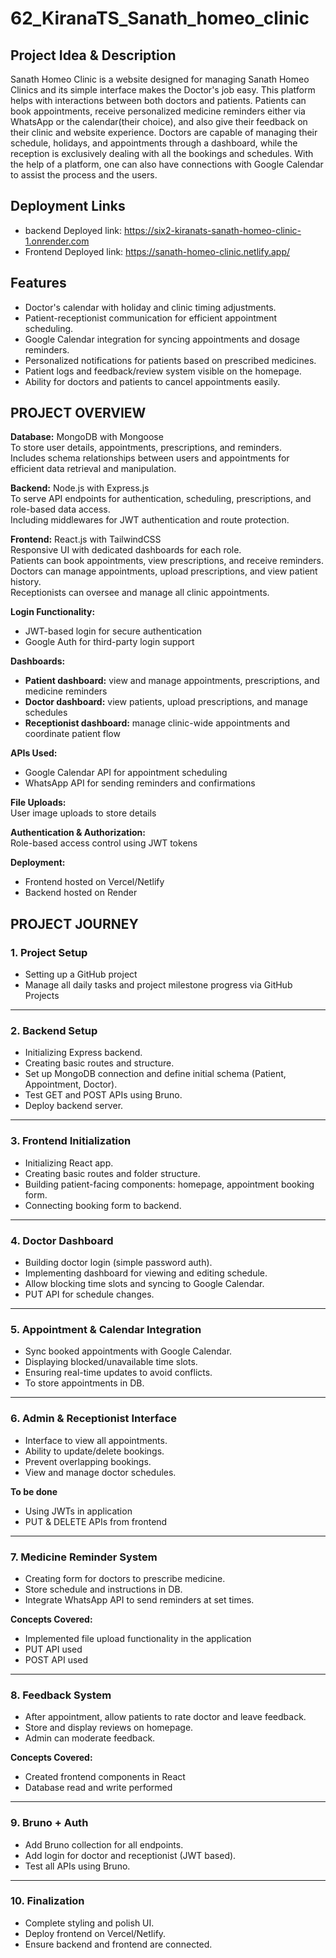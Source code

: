 
# 62_KiranaTS_Sanath_homeo_clinic

## Project Idea & Description

Sanath Homeo Clinic is a website designed for managing Sanath Homeo Clinics and its simple interface makes the Doctor's job easy. This platform helps with interactions between both doctors and patients. Patients can book appointments, receive personalized medicine reminders either via WhatsApp or the calendar(their choice), and also give their feedback on their clinic and website experience. Doctors are capable of managing their schedule, holidays, and appointments through a dashboard, while the reception is exclusively dealing with all the bookings and schedules. With the help of a platform, one can also have connections with Google Calendar to assist the process and the users.

## Deployment Links
- backend Deployed link: https://six2-kiranats-sanath-homeo-clinic-1.onrender.com
- Frontend Deployed link: https://sanath-homeo-clinic.netlify.app/

## Features  
- Doctor's calendar with holiday and clinic timing adjustments.  
- Patient-receptionist communication for efficient appointment scheduling.  
- Google Calendar integration for syncing appointments and dosage reminders.  
- Personalized notifications for patients based on prescribed medicines.  
- Patient logs and feedback/review system visible on the homepage.  
- Ability for doctors and patients to cancel appointments easily.  


## PROJECT OVERVIEW

**Database:** MongoDB with Mongoose  
To store user details, appointments, prescriptions, and reminders.  
Includes schema relationships between users and appointments for efficient data retrieval and manipulation.

**Backend:** Node.js with Express.js  
To serve API endpoints for authentication, scheduling, prescriptions, and role-based data access.  
Including middlewares for JWT authentication and route protection.

**Frontend:** React.js with TailwindCSS  
Responsive UI with dedicated dashboards for each role.  
Patients can book appointments, view prescriptions, and receive reminders.  
Doctors can manage appointments, upload prescriptions, and view patient history.  
Receptionists can oversee and manage all clinic appointments.

**Login Functionality:**  
- JWT-based login for secure authentication  
- Google Auth for third-party login support

**Dashboards:**  
- **Patient dashboard:** view and manage appointments, prescriptions, and medicine reminders  
- **Doctor dashboard:** view patients, upload prescriptions, and manage schedules  
- **Receptionist dashboard:** manage clinic-wide appointments and coordinate patient flow

**APIs Used:**  
- Google Calendar API for appointment scheduling  
- WhatsApp API for sending reminders and confirmations

**File Uploads:**  
User image uploads to store details

**Authentication & Authorization:**  
Role-based access control using JWT tokens

**Deployment:**  
- Frontend hosted on Vercel/Netlify
- Backend hosted on Render





## PROJECT JOURNEY

### **1. Project Setup**
- Setting up a GitHub project  
- Manage all daily tasks and project milestone progress via GitHub Projects

---

### **2. Backend Setup**
- Initializing Express backend.  
- Creating basic routes and structure.  
- Set up MongoDB connection and define initial schema (Patient, Appointment, Doctor).  
- Test GET and POST APIs using Bruno.  
- Deploy backend server.

---

### **3. Frontend Initialization**
- Initializing React app.  
- Creating basic routes and folder structure.  
- Building patient-facing components: homepage, appointment booking form.  
- Connecting booking form to backend.

---

### **4. Doctor Dashboard**
- Building doctor login (simple password auth).  
- Implementing dashboard for viewing and editing schedule.  
- Allow blocking time slots and syncing to Google Calendar.  
- PUT API for schedule changes.

---

### **5. Appointment & Calendar Integration**
- Sync booked appointments with Google Calendar.  
- Displaying blocked/unavailable time slots.  
- Ensuring real-time updates to avoid conflicts.  
- To store appointments in DB.

---

### **6. Admin & Receptionist Interface**
- Interface to view all appointments.  
- Ability to update/delete bookings.  
- Prevent overlapping bookings.  
- View and manage doctor schedules.

**To be done**
- Using JWTs in application  
- PUT & DELETE APIs from frontend

---

### **7. Medicine Reminder System**
- Creating form for doctors to prescribe medicine.  
- Store schedule and instructions in DB.  
- Integrate WhatsApp API to send reminders at set times.

**Concepts Covered:**
- Implemented file upload functionality in the application  
- PUT API used  
- POST API used

---

### **8. Feedback System**
- After appointment, allow patients to rate doctor and leave feedback.  
- Store and display reviews on homepage.  
- Admin can moderate feedback.

**Concepts Covered:**
- Created frontend components in React  
- Database read and write performed

---

### **9. Bruno + Auth**
- Add Bruno collection for all endpoints.  
- Add login for doctor and receptionist (JWT based).  
- Test all APIs using Bruno.

---

### **10. Finalization**
- Complete styling and polish UI.  
- Deploy frontend on Vercel/Netlify.  
- Ensure backend and frontend are connected.

